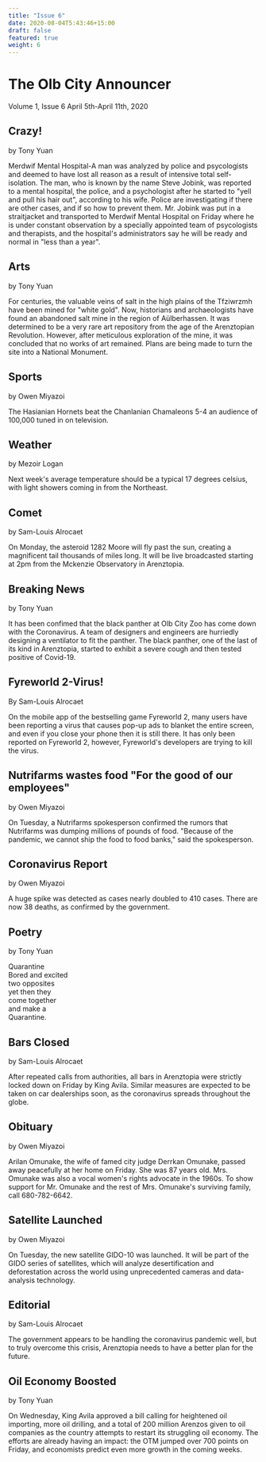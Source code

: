 ```yaml
---
title: "Issue 6"
date: 2020-08-04T5:43:46+15:00
draft: false
featured: true
weight: 6
---
```



# The Olb City Announcer
Volume 1, Issue 6
April 5th-April 11th, 2020

## Crazy!
by Tony Yuan

Merdwif Mental Hospital-A man was analyzed by police and psycologists and deemed to have lost all reason as a result of intensive total self-isolation. The man, who is known by the name Steve Jobink, was reported to a mental hospital, the police, and a psychologist after he started to "yell and pull his hair out", according to his wife. Police are investigating if there are other cases, and if so how to prevent them. Mr. Jobink was put in a straitjacket and transported to Merdwif Mental Hospital on Friday where he is under constant observation by a specially appointed team of psycologists and therapists, and the hospital's administrators say he will be ready and normal in "less than a year".

## Arts
by Tony Yuan

For centuries, the valuable veins of salt in the high plains of the Tfziwrzmh have been mined for "white gold". Now, historians and archaeologists have found an abandoned salt mine in the region of Aülberhassen. It was determined to be a very rare art repository from the age of the Arenztopian Revolution. However, after meticulous exploration of the mine, it was concluded that no works of art remained. Plans are being made to turn the site into a National Monument.

## Sports
by Owen Miyazoi

The Hasianian Hornets beat the Chanlanian Chamaleons 5-4 an audience of 100,000 tuned in on television.

## Weather
by Mezoir Logan

Next week's average temperature should be a typical 17 degrees celsius, with light showers coming in from the Northeast.

## Comet
by Sam-Louis Alrocaet

On Monday, the asteroid 1282 Moore will fly past the sun, creating a magnificent tail thousands of miles long. It will be live broadcasted starting at 2pm from the Mckenzie Observatory in Arenztopia.

## Breaking News
by Tony Yuan

It has been confimed that the black panther at Olb City Zoo has come down with the Coronavirus. A team of designers and engineers are hurriedly designing a ventilator to fit the panther. The black panther, one of the last of its kind in Arenztopia, started to exhibit a severe cough and then tested positive of Covid-19.

## Fyreworld 2-Virus!    
By Sam-Louis Alrocaet

On the mobile app of the bestselling game Fyreworld 2, many users have been reporting a virus that causes pop-up ads to blanket the entire screen, and even if you close your phone then it is still there. It has only been reported on Fyreworld 2, however, Fyreworld's developers are trying to kill the virus.

## Nutrifarms wastes food "For the good of our employees"    
by Owen Miyazoi

On Tuesday, a Nutrifarms spokesperson confirmed the rumors that Nutrifarms was dumping millions of pounds of food. "Because of the pandemic, we cannot ship the food to food banks," said the spokesperson.

## Coronavirus Report    
by Owen Miyazoi

A huge spike was detected as cases nearly doubled to 410 cases. There are now 38 deaths, as confirmed by the government.

## Poetry    
by Tony Yuan

Quarantine    
Bored and excited    
two opposites    
yet then they    
come together    
and make a    
Quarantine.

## Bars Closed    
by Sam-Louis Alrocaet

After repeated calls from authorities, all bars in Arenztopia were strictly locked down on Friday by King Avila. Similar measures are expected to be taken on car dealerships soon, as the coronavirus spreads throughout the globe.

## Obituary    
by Owen Miyazoi

Arilan Omunake, the wife of famed city judge Derrkan Omunake, passed away peacefully at her home on Friday. She was 87 years old. Mrs. Omunake was also a vocal women's rights advocate in the 1960s. To show support for Mr. Omunake and the rest of Mrs. Omunake's surviving family, call 680-782-6642.

## Satellite Launched    
by Owen Miyazoi

On Tuesday, the new satellite GIDO-10 was launched. It will be part of the GIDO series of satellites, which will analyze desertification and deforestation across the world using unprecedented cameras and data-analysis technology. 

## Editorial
by Sam-Louis Alrocaet

The government appears to be handling the coronavirus pandemic well, but to truly overcome this crisis, Arenztopia needs to have a better plan for the future.

## Oil Economy Boosted
by Tony Yuan

On Wednesday, King Avila approved a bill calling for heightened oil importing, more oil drilling, and a total of 200 million Arenzos given to oil companies as the country attempts to restart its struggling oil economy. The efforts are already having an impact: the OTM jumped over 700 points on Friday, and economists predict even more growth in the coming weeks.
